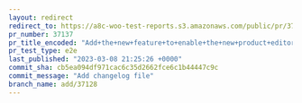 ```yaml
---
layout: redirect
redirect_to: https://a8c-woo-test-reports.s3.amazonaws.com/public/pr/37137/e2e/index.html
pr_number: 37137
pr_title_encoded: "Add+the+new+feature+to+enable+the+new+product+editor+blocks+experience"
pr_test_type: e2e
last_published: "2023-03-08 21:25:26 +0000"
commit_sha: cb5ea094df971cac6c35d2662fce6c1b44447c9c
commit_message: "Add changelog file"
branch_name: add/37128
---
```

